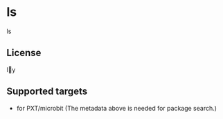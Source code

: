 # ls

ls

## License

ly

## Supported targets

* for PXT/microbit
(The metadata above is needed for package search.)

